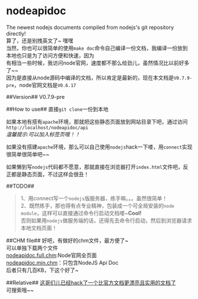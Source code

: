 nodeapidoc
==========

The newest nodejs documents compiled from nodejs's git repository directly!  
算了，还是别拽英文了~ 嘿嘿  
当然，你也可以很简单的使用`make doc`命令自己编译一份文档，我编译一份放到本地也只是为了访问方便和快速，因为  
有相当一些时候，我访问node官网，速度都不那么给劲儿，虽然情况比以前好多了~~  
因为是直接从node源码中编译的文档，所以肯定是最新的，现在本文档是`V0.7.9-pre`，node官网文档是`V0.6.17`  
  
##Version##
V0.7.9-pre  

##How to use##
直接`git clone`一份到本地  
  
如果本地有搭有`apache`环境，那就把这些静态页面放到网站目录下吧，通过访问  
`http://localhost/nodeapidoc/api`  
*温馨提示:可以加入标签页哦！！*
  
如果没有搭建`apache`环境，那么可以自己使用`nodejs`hack一下喽，用`connect`实现很简单很简单吧~~  
  
如果懒到写`nodejs`代码都不愿意，那就直接在浏览器打开`index.html`文件吧，反正都是静态页面，不过这样会很丑！  

##TODO##
> 1、用connect写一个`nodejs`版服务器，练手嘛。。。虽然很简单！  
> 2、既然练手，那也得有点专业精神，包装成一个可全局安装的`node module`，这样可以直接通过命令行启动文档喽~**Cool!**  
否则如果用`nodejs`做服务端的话，还得先去命令行启动，然后到浏览器请求本地文档页面！  

##CHM file##
好吧，有做好的chm文件，最方便了~  
可以单独下载两个文件  
[nodeapidoc.full.chm](https://github.com/sunshine1988/nodeapidoc/blob/master/nodeapidoc.full.chm):Node官网全页面  
[nodeapidoc.min.chm](https://github.com/sunshine1988/nodeapidoc/blob/master/nodeapidoc.min.chm)：只包含NodeJS Api Doc  
后者只有几百KB，下这个好了~
  
##Relative##
[这哥们儿已经hack了一个比官方文档更漂亮且实用的文档了](http://millermedeiros.github.com/mdoc/examples/node_api/doc/)  
可搜索哦~~